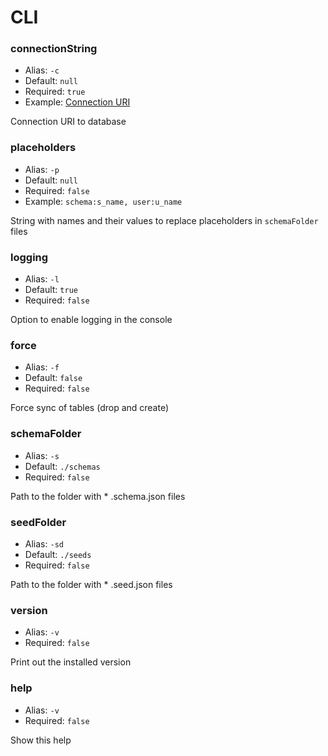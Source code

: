 # CLI

### connectionString
* Alias: `-c`
* Default: `null`
* Required: `true`
* Example: [Connection URI](https://node-postgres.com/features/connecting#connection-uri)

Connection URI to database

### placeholders
* Alias: `-p`
* Default: `null`
* Required: `false`
* Example: `schema:s_name, user:u_name`

String with names and their values to replace placeholders in `schemaFolder` files

### logging
* Alias: `-l`
* Default: `true`
* Required: `false`

Option to enable logging in the console

### force
* Alias: `-f`
* Default: `false`
* Required: `false`

Force sync of tables (drop and create)

### schemaFolder
* Alias: `-s`
* Default: `./schemas`
* Required: `false`

Path to the folder with * .schema.json files

### seedFolder
* Alias: `-sd`
* Default: `./seeds`
* Required: `false`

Path to the folder with * .seed.json files

### version
* Alias: `-v`
* Required: `false`

Print out the installed version

### help
* Alias: `-v`
* Required: `false`

Show this help
